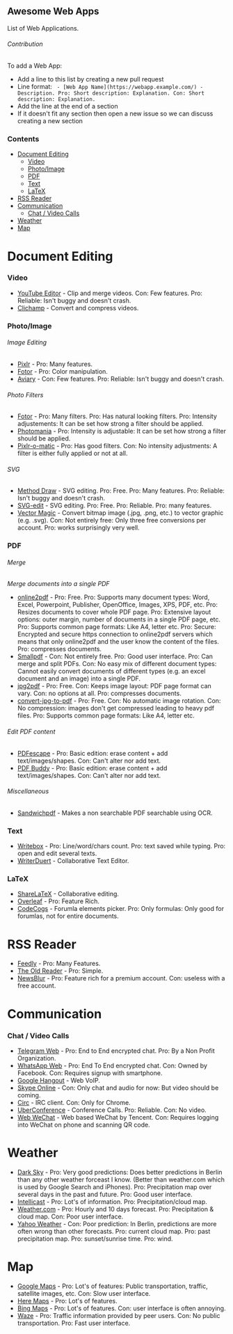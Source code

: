 ## Awesome Web Apps

List of Web Applications.

###### Contribution

To add a Web App:

  - Add a line to this list by creating a new pull request
  - Line format: ` - [Web App Name](https://webapp.example.com/) - Description. Pro: Short description: Explanation. Con: Short description: Explanation.`
  - Add the line at the end of a section
  - If it doesn't fit any section then open a new issue so we can discuss creating a new section

### Contents

- [Document Editing](#document-editing)
    - [Video](#video)
    - [Photo/Image](#photoimage)
    - [PDF](#pdf)
    - [Text](#text)
    - [LaTeX](#latex)
- [RSS Reader](#rss-reader)
- [Communication](#communication)
    - [Chat / Video Calls](#chat--video-calls)
- [Weather](#weather)
- [Map](#map)



# Document Editing

### Video
<!---
 *I've tried many video editing web apps but none were reliable. The only exception being the YouTube Video Editor.*
-->

 - [YouTube Editor](http://www.youtube.com/editor) - Clip and merge videos. Con: Few features. Pro: Reliable: Isn't buggy and doesn't crash.
 - [Clichamp](https://clipchamp.com/) - Convert and compress videos.


### Photo/Image

###### Image Editing

 - [Pixlr](https://pixlr.com/) - Pro: Many features.
 - [Fotor](http://www.fotor.com/) - Pro: Color manipulation.
 - [Aviary](https://www.aviary.com/) - Con: Few features. Pro: Reliable: Isn't buggy and doesn't crash.

<!--- Dissmissed
 - http://photooutcome.com/ - Alternatives seem to be better.
-->

###### Photo Filters

 - [Fotor](http://www.fotor.com/) - Pro: Many filters. Pro: Has natural looking filters. Pro: Intensity adjustements: It can be set how strong a filter should be applied.
 - [Photomania](http://photomania.net/editor) - Pro: Intensity is adjustable: It can be set how strong a filter should be applied.
 - [Pixlr-o-matic](https://pixlr.com/o-matic/) - Pro: Has good filters. Con: No intensity adjustments: A filter is either fully applied or not at all.

<!--- Dissmissed
 - rollip.com - Alternatives seem to be better.
-->


###### SVG

 - [Method Draw](http://editor.method.ac/) - SVG editing. Pro: Free. Pro: Many features. Pro: Reliable: Isn't buggy and doesn't crash.
 - [SVG-edit](https://svg-edit.github.io/svgedit/releases/svg-edit-2.8.1/svg-editor.html) - SVG editing. Pro: Free. Pro: Reliable. Pro: many features.
 - [Vector Magic](http://vectormagic.com/home) - Convert bitmap image (.jpg, .png, etc.) to vector graphic (e.g. .svg). Con: Not entirely free: Only three free conversions per account. Pro: works surprisingly very well.


### PDF

###### Merge

*Merge documents into a single PDF*

 - [online2pdf](https://online2pdf.com/) - Pro: Free. Pro: Supports many document types: Word, Excel, Powerpoint, Publisher, OpenOffice, Images, XPS, PDF, etc. Pro: Resizes documents to cover whole PDF page. Pro: Extensive layout options: outer margin, number of documents in a single PDF page, etc. Pro: Supports common page formats: Like A4, letter etc.  Pro: Secure: Encrypted and secure https connection to online2pdf servers which means that only online2pdf and the user know the content of the files. Pro: compresses documents.
 - [Smallpdf](https://smallpdf.com/) - Con: Not entirely free. Pro: Good user interface. Pro: Can merge and split PDFs. Con: No easy mix of different document types: Cannot easily convert documents of different types (e.g. an excel document and an image) into a single PDF.
 - [jpg2pdf](http://jpg2pdf.com/) - Pro: Free. Con: Keeps image layout: PDF page format can vary. Con: no options at all. Pro: compresses documents.
 - [convert-jpg-to-pdf](http://www.convert-jpg-to-pdf.net/) - Pro: Free. Con: No automatic image rotation. Con: No compression: images don't get compressed leading to heavy pdf files. Pro: Supports common page formats: Like A4, letter etc.

###### Edit PDF content
<!---
 *I Couldn't find a PDF online editor that allows to edit texts inline. Nor could I find a PDF editor to cut and paste parts.*
-->

 - [PDFescape](https://www.pdfescape.com) - Pro: Basic edition: erase content + add text/images/shapes. Con: Can't alter nor add text.
 - [PDF Buddy](https://www.pdfbuddy.com) - Pro: Basic edition: erase content + add text/images/shapes. Con: Can't alter nor add text.

<!--- Dismissed
 - [PDF Pro](https://www.pdfpro.co) - Erase content. Add text/images/shapes. Merge PDFs.
-->

###### Miscellaneous

 - [Sandwichpdf](http://www.sandwichpdf.com/) - Makes a non searchable PDF searchable using OCR.


### Text

 - [Writebox](https://write-box.appspot.com/) - Pro: Line/word/chars count. Pro: text saved while typing. Pro: open and edit several texts.
 - [WriterDuert](https://www.writerduet.com) - Collaborative Text Editor.


### LaTeX

 - [ShareLaTeX](https://www.sharelatex.com/) - Collaborative editing.
 - [Overleaf](https://www.overleaf.com) - Pro: Feature Rich.
 - [CodeCogs](https://www.codecogs.com/latex/eqneditor.php) - Forumla elements picker. Pro: Only formulas: Only good for forumlas, not for entire documents.

<!--- Dismissed
 - https://papeeria.com - Alternatives seem to be better.
-->



# RSS Reader
 - [Feedly](http://feedly.com/) - Pro: Many Features.
 - [The Old Reader](https://theoldreader.com/) - Pro: Simple.
 - [NewsBlur](http://www.newsblur.com/) - Pro: Feature rich for a premium account. Con: useless with a free account.



# Communication

### Chat / Video Calls
 - [Telegram Web](https://web.telegram.org) - Pro: End to End encrypted chat. Pro: By a Non Profit Organization.
 - [WhatsApp Web](https://web.whatsapp.com/) - Pro: End To End encrypted chat. Con: Owned by Facebook. Con: Requires signup with smartphone.
 - [Google Hangout](https://hangouts.google.com/) - Web VoIP.
 - [Skype Online](https://web.skype.com/) - Con: Only chat and audio for now: But video should be coming.
 - [Circ](https://chrome.google.com/webstore/detail/circ/bebigdkelppomhhjaaianniiifjbgocn) - IRC client. Con: Only for Chrome.
 - [UberConference](https://www.uberconference.com/) - Conference Calls. Pro: Reliable. Con: No video.
 - [Web WeChat](https://web.wechat.com/) - Web based WeChat by Tencent. Con: Requires logging into WeChat on phone and scanning QR code.

<!--- Dissmissed
 - Helm.is - Encrypted Chat by Peter Sunde of the Pirate Bay. Project is abandoned.
-->



# Weather

 - [Dark Sky](https://darksky.net/) - Pro: Very good predictions: Does better predictions in Berlin than any other weather forceast I know. (Better than weather.com which is used by Google Search and iPhones). Pro: Precipitation map over several days in the past and future. Pro: Good user interface.
 - [Intellicast](http://www.intellicast.com/) - Pro: Lot's of information. Pro: Precipitation/cloud map.
 - [Weather.com](https://weather.com) - Pro: Hourly and 10 days forecast. Pro: Precipitation & cloud map. Con: Poor user interface.
 - [Yahoo Weather](https://www.yahoo.com/news/weather/) - Con: Poor prediction: In Berlin, predictions are more often wrong than other forecasts. Pro: current cloud map. Pro: past precipitation map. Pro: sunset/sunrise time. Pro: wind.

<!--- Dismissed
 - http://www.timeanddate.com/weather/ - Not accurate Weather Information.
 - http://www.accuweather.com/ -  Alternatives seem to be better.
 - http://www.bbc.com/weather -  Alternatives seem to be better.
 - https://www.wunderground.com/ -  Alternatives seem to be better.
-->



# Map

 - [Google Maps](https://www.google.com/maps) - Pro: Lot's of features: Public transportation, traffic, satellite images, etc. Con: Slow user interface.
 - [Here Maps](https://maps.here.com) - Pro: Lot's of features.
 - [Bing Maps](https://www.bing.com/mapspreview) - Pro: Lot's of features. Con: user interface is often annoying.
 - [Waze](https://www.waze.com) - Pro: Traffic information provided by peer users. Con: No public transportation. Pro: Fast user interface.

<!--- Dismissed
 - [Yandex Maps](https://yandex.com/maps/) - Poor autocomplete.
 - [Mapquest](https://www.mapquest.com) - Couldn't find Streets in Berlin.
 - [2GIS](http://2gis.ae/) - Only seems to support Dubai.
-->




<!---
# Category candidates / Needs more care

### Private photo saving & sharing
 - google photos

### Invoice / Time Tracking
 - https://ding.io/
 - https://www.zoho.com/invoice

### Chat Roulette
 - http://chatroulette.com/ - Nsfw.
 - http://www.omegle.com/
 - http://www.hey-people.com/

### Group Chats
 - Slack
 - Riot
 - discordapp.com
-->
